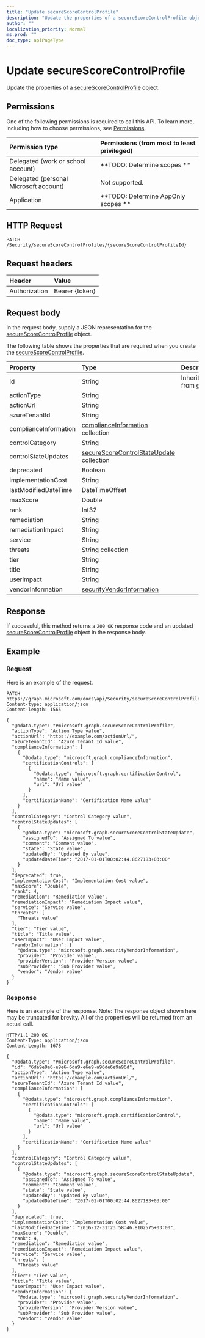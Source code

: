 ```yaml
---
title: "Update secureScoreControlProfile"
description: "Update the properties of a secureScoreControlProfile object."
author: ""
localization_priority: Normal
ms.prod: ""
doc_type: apiPageType
---
```


# Update secureScoreControlProfile

Update the properties of a [secureScoreControlProfile](../resources/securescorecontrolprofile.md) object.

## Permissions
One of the following permissions is required to call this API. To learn more, including how to choose permissions, see [Permissions](/concepts/permissions-reference.md).

|Permission type|Permissions (from most to least privileged)|
|:---|:---|
|Delegated (work or school account)|**TODO: Determine scopes **|
|Delegated (personal Microsoft account)|Not supported.|
|Application|**TODO: Determine AppOnly scopes **|

## HTTP Request
<!-- {
  "blockType": "ignored"
}
-->
``` http
PATCH /Security/secureScoreControlProfiles/{secureScoreControlProfileId}
```

## Request headers
|Header|Value|
|:---|:---|
|Authorization|Bearer {token}|

## Request body
In the request body, supply a JSON representation for the [secureScoreControlProfile](../resources/secureScoreControlProfile.md) object.

The following table shows the properties that are required when you create the [secureScoreControlProfile](../resources/securescorecontrolprofile.md).

|Property|Type|Description|
|:---|:---|:---|
|id|String| Inherited from [entity](../resources/entity.md)|
|actionType|String||
|actionUrl|String||
|azureTenantId|String||
|complianceInformation|[complianceInformation](../resources/complianceInformation.md) collection||
|controlCategory|String||
|controlStateUpdates|[secureScoreControlStateUpdate](../resources/secureScoreControlStateUpdate.md) collection||
|deprecated|Boolean||
|implementationCost|String||
|lastModifiedDateTime|DateTimeOffset||
|maxScore|Double||
|rank|Int32||
|remediation|String||
|remediationImpact|String||
|service|String||
|threats|String collection||
|tier|String||
|title|String||
|userImpact|String||
|vendorInformation|[securityVendorInformation](../resources/securityVendorInformation.md)||



## Response
If successful, this method returns a `200 OK` response code and an updated [secureScoreControlProfile](../resources/securescorecontrolprofile.md) object in the response body.

## Example

### Request
Here is an example of the request.
<!-- {
  "blockType": "request",
  "name": "update_securescorecontrolprofile"
}
-->
``` http
PATCH https://graph.microsoft.com/docs\api/Security/secureScoreControlProfiles/{secureScoreControlProfileId}
Content-type: application/json
Content-length: 1565

{
  "@odata.type": "#microsoft.graph.secureScoreControlProfile",
  "actionType": "Action Type value",
  "actionUrl": "https://example.com/actionUrl/",
  "azureTenantId": "Azure Tenant Id value",
  "complianceInformation": [
    {
      "@odata.type": "microsoft.graph.complianceInformation",
      "certificationControls": [
        {
          "@odata.type": "microsoft.graph.certificationControl",
          "name": "Name value",
          "url": "Url value"
        }
      ],
      "certificationName": "Certification Name value"
    }
  ],
  "controlCategory": "Control Category value",
  "controlStateUpdates": [
    {
      "@odata.type": "microsoft.graph.secureScoreControlStateUpdate",
      "assignedTo": "Assigned To value",
      "comment": "Comment value",
      "state": "State value",
      "updatedBy": "Updated By value",
      "updatedDateTime": "2017-01-01T00:02:44.8627183+03:00"
    }
  ],
  "deprecated": true,
  "implementationCost": "Implementation Cost value",
  "maxScore": "Double",
  "rank": 4,
  "remediation": "Remediation value",
  "remediationImpact": "Remediation Impact value",
  "service": "Service value",
  "threats": [
    "Threats value"
  ],
  "tier": "Tier value",
  "title": "Title value",
  "userImpact": "User Impact value",
  "vendorInformation": {
    "@odata.type": "microsoft.graph.securityVendorInformation",
    "provider": "Provider value",
    "providerVersion": "Provider Version value",
    "subProvider": "Sub Provider value",
    "vendor": "Vendor value"
  }
}
```

### Response
Here is an example of the response. Note: The response object shown here may be truncated for brevity. All of the properties will be returned from an actual call.
<!-- {
  "blockType": "response",
  "truncated": true
}
-->
``` http
HTTP/1.1 200 OK
Content-Type: application/json
Content-Length: 1678

{
  "@odata.type": "#microsoft.graph.secureScoreControlProfile",
  "id": "6da9e9e6-e9e6-6da9-e6e9-a96de6e9a96d",
  "actionType": "Action Type value",
  "actionUrl": "https://example.com/actionUrl/",
  "azureTenantId": "Azure Tenant Id value",
  "complianceInformation": [
    {
      "@odata.type": "microsoft.graph.complianceInformation",
      "certificationControls": [
        {
          "@odata.type": "microsoft.graph.certificationControl",
          "name": "Name value",
          "url": "Url value"
        }
      ],
      "certificationName": "Certification Name value"
    }
  ],
  "controlCategory": "Control Category value",
  "controlStateUpdates": [
    {
      "@odata.type": "microsoft.graph.secureScoreControlStateUpdate",
      "assignedTo": "Assigned To value",
      "comment": "Comment value",
      "state": "State value",
      "updatedBy": "Updated By value",
      "updatedDateTime": "2017-01-01T00:02:44.8627183+03:00"
    }
  ],
  "deprecated": true,
  "implementationCost": "Implementation Cost value",
  "lastModifiedDateTime": "2016-12-31T23:58:46.8102575+03:00",
  "maxScore": "Double",
  "rank": 4,
  "remediation": "Remediation value",
  "remediationImpact": "Remediation Impact value",
  "service": "Service value",
  "threats": [
    "Threats value"
  ],
  "tier": "Tier value",
  "title": "Title value",
  "userImpact": "User Impact value",
  "vendorInformation": {
    "@odata.type": "microsoft.graph.securityVendorInformation",
    "provider": "Provider value",
    "providerVersion": "Provider Version value",
    "subProvider": "Sub Provider value",
    "vendor": "Vendor value"
  }
}
```

